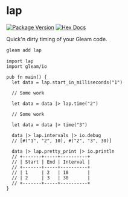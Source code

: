 # lap

[![Package Version](https://img.shields.io/hexpm/v/lap)](https://hex.pm/packages/lap)
[![Hex Docs](https://img.shields.io/badge/hex-docs-ffaff3)](https://hexdocs.pm/lap/)

Quick'n dirty timing of your Gleam code.

```sh
gleam add lap
```

```gleam
import lap
import gleam/io

pub fn main() {
  let data = lap.start_in_milliseconds("1")

  // Some work

  let data = data |> lap.time("2")

  // Some work

  let data = data |> time("3")

  data |> lap.intervals |> io.debug
  // [#("1", "2", 10), #("2", "3", 30)]

  data |> lap.pretty_print |> io.println
  // +-------+-----+----------+
  // | Start | End | Interval |
  // +-------+-----+----------+
  // | 1     | 2   | 10       |
  // | 2     | 3   | 30       |
  // +-------+-----+----------+
}
```
